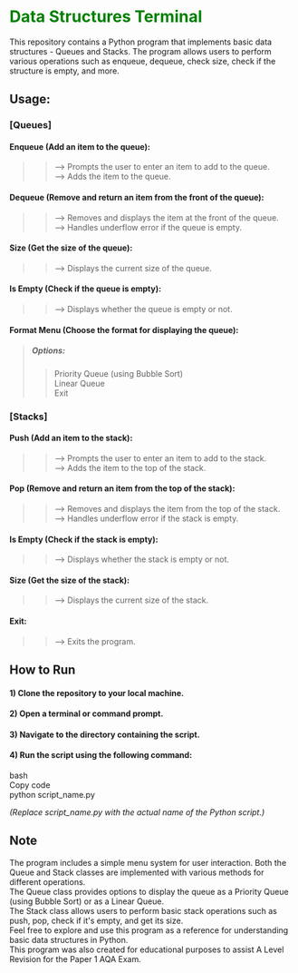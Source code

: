 <h1 style="color:green"> Data Structures Terminal </h1>
This repository contains a Python program that implements basic data structures - Queues and Stacks. The program allows users to perform various operations such as enqueue, dequeue, check size, check if the structure is empty, and more.

## Usage:
### [Queues]
#### Enqueue (Add an item to the queue):

>> --> Prompts the user to enter an item to add to the queue.  
>> --> Adds the item to the queue.  

#### Dequeue (Remove and return an item from the front of the queue):

>> --> Removes and displays the item at the front of the queue.  
>> --> Handles underflow error if the queue is empty.  

#### Size (Get the size of the queue):

>> --> Displays the current size of the queue.  

#### Is Empty (Check if the queue is empty):

>>  --> Displays whether the queue is empty or not.  

#### Format Menu (Choose the format for displaying the queue):

>##### Options:
>>Priority Queue (using Bubble Sort)  
>>Linear Queue  
>>Exit

### [Stacks]
#### Push (Add an item to the stack):

>> --> Prompts the user to enter an item to add to the stack.  
>> --> Adds the item to the top of the stack.  

#### Pop (Remove and return an item from the top of the stack):

>> --> Removes and displays the item from the top of the stack.  
>> --> Handles underflow error if the stack is empty.  

#### Is Empty (Check if the stack is empty):

>> --> Displays whether the stack is empty or not.  

#### Size (Get the size of the stack):

>> --> Displays the current size of the stack.  

#### Exit:

>> --> Exits the program.  

## How to Run
#### 1) Clone the repository to your local machine.  

#### 2) Open a terminal or command prompt.

#### 3) Navigate to the directory containing the script.

#### 4) Run the script using the following command:

bash  
Copy code  
python script_name.py    

*(Replace script_name.py with the actual name of the Python script.)*

## Note
The program includes a simple menu system for user interaction.
Both the Queue and Stack classes are implemented with various methods for different operations.  
The Queue class provides options to display the queue as a Priority Queue (using Bubble Sort) or as a Linear Queue.  
The Stack class allows users to perform basic stack operations such as push, pop, check if it's empty, and get its size.  
Feel free to explore and use this program as a reference for understanding basic data structures in Python.  
This program was also created for educational purposes to assist A Level Revision for the Paper 1 AQA Exam.  

